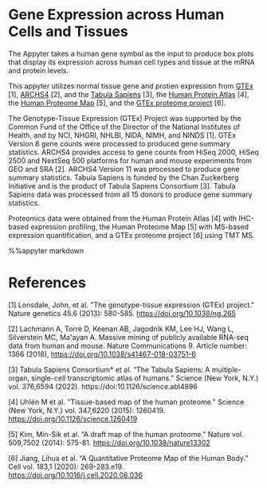 # Gene Expression across Human Cells and Tissues

The Appyter takes a human gene symbol as the input to produce box plots that display its expression across human cell types and tissue at the mRNA and protein levels.

This appyter utilizes normal tissue gene and protien expression from [GTEx](https://gtexportal.org/home/) [1], [ARCHS4](https://maayanlab.cloud/archs4/) [2], and the [Tabula Sapiens](https://tabula-sapiens-portal.ds.czbiohub.org/) [3], the [Human Protein Atlas](https://www.proteinatlas.org/about/download) [4], the [Human Proteome Map](https://www.humanproteomemap.org/download.php) [5], and the [GTEx proteome project](https://doi.org/10.1016/j.cell.2020.08.036) [6].

The Genotype-Tissue Expression (GTEx) Project was supported by the Common Fund of the Office of the Director of the National Institutes of Health, and by NCI, NHGRI, NHLBI, NIDA, NIMH, and NINDS [1]. GTEx Version 8 gene counts were processed to produced gene summary statistics. ARCHS4 provides access to gene counts from HiSeq 2000, HiSeq 2500 and NextSeq 500 platforms for human and mouse experiments from GEO and SRA [2]. ARCHS4 Version 11 was processed to produce gene summary statistics. Tabula Sapiens is funded by the Chan Zuckerberg Initiative and is the product of Tabula Sapiens Consortium [3]. Tabula Sapiens data was processed from all 15 donors to produce gene summary statistics.

Proteomics data were obtained from the Human Protein Atlas [4] with IHC-based expression profiling, the Human Proteome Map [5] with MS-based expression quantification, and a GTEx proteome project [6] using TMT MS. 


%%appyter markdown

# References

[1] Lonsdale, John, et al. "The genotype-tissue expression (GTEx) project." Nature genetics 45.6 (2013): 580-585. https://doi.org/10.1038/ng.265
        
[2] Lachmann A, Torre D, Keenan AB, Jagodnik KM, Lee HJ, Wang L, Silverstein MC, Ma'ayan A. Massive mining of publicly available RNA-seq data from human and mouse. Nature Communications 9. Article number: 1366 (2018), https://doi.org/10.1038/s41467-018-03751-6

[3] Tabula Sapiens Consortium* et al. “The Tabula Sapiens: A multiple-organ, single-cell transcriptomic atlas of humans.” Science (New York, N.Y.) vol. 376,6594 (2022). https://doi:10.1126/science.abl4896

[4] Uhlén M et al. "Tissue-based map of the human proteome." Science (New York, N.Y.) vol. 347,6220 (2015): 1260419. https://doi.org/10.1126/science.1260419

[5] Kim, Min-Sik et al. “A draft map of the human proteome.” Nature vol. 509,7502 (2014): 575-81. https://doi.org/10.1038/nature13302

[6] Jiang, Lihua et al. “A Quantitative Proteome Map of the Human Body.” Cell vol. 183,1 (2020): 269-283.e19. https://doi.org/10.1016/j.cell.2020.08.036
        
    